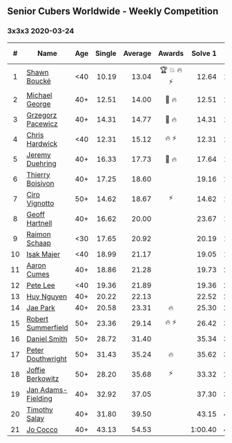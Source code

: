 ## Senior Cubers Worldwide - Weekly Competition
### 3x3x3 2020-03-24

| # | Name | Age | Single | Average | Awards | Solve 1 | Solve 2 | Solve 3 | Solve 4 | Solve 5 | Video |
| :--: | -- | :--: | --: | --: | :--: | --: | --: | --: | --: | --: | :-- |
| 1 | [Shawn Boucké](../../persons/shawn_boucke.md) | <40 | 10.19 | 13.04 | 🏆 💥 🔥 ⚡ | 12.64 | 15.56 | 14.46 | 12.03 | 10.19 | [Link](https://www.facebook.com/events/524456301543611/permalink/525838088072099/) |
| 2 | [Michael George](../../persons/michael_george.md) | 40+ | 12.51 | 14.00 | 🥇 🔥 | 12.51 | 14.53 | 19.29 | 14.25 | 13.21 | [Link](https://www.facebook.com/events/524456301543611/permalink/524545134868061/) |
| 3 | [Grzegorz Pacewicz](../../persons/grzegorz_pacewicz.md) | 40+ | 14.31 | 14.77 | 🥈 🔥 | 14.31 | 14.48 | 16.41 | 15.01 | 14.83 | [Link](https://www.facebook.com/events/524456301543611/permalink/527399597915948/) |
| 4 | [Chris Hardwick](../../persons/chris_hardwick.md) | <40 | 12.31 | 15.12 | 🔥 ⚡ | 12.31 | 18.77 | 15.90 | 13.46 | 15.98 | [Link](https://www.facebook.com/events/524456301543611/permalink/527974491191792/) |
| 5 | [Jeremy Duehring](../../persons/jeremy_duehring.md) | 40+ | 16.33 | 17.73 | 🥉 🔥 | 17.64 | 16.84 | 16.33 | 18.71 | 19.92 | [Link](https://www.facebook.com/events/524456301543611/permalink/527926641196577/) |
| 6 | [Thierry Boisivon](../../persons/thierry_boisivon.md) | 40+ | 17.25 | 18.60 |  | 19.16 | 19.94 | 18.84 | 17.25 | 17.80 | [Link](https://www.facebook.com/events/524456301543611/permalink/527593411229900/) |
| 7 | [Ciro Vignotto](../../persons/ciro_vignotto.md) | 50+ | 14.62 | 18.67 | ⚡ | 14.62 | 17.75 | 19.78 | 22.13 | 18.47 | [Link](https://www.facebook.com/events/524456301543611/permalink/524531274869447/) |
| 8 | [Geoff Hartnell](../../persons/geoff_hartnell.md) | 40+ | 16.62 | 20.00 |  | 23.67 | 17.87 | 24.74 | 18.45 | 16.62 | [Link](https://www.facebook.com/events/524456301543611/permalink/526963447959563/) |
| 9 | [Raimon Schaap](../../persons/raimon_schaap.md) | <30 | 17.65 | 20.92 |  | 20.19 | 17.65 | 19.93 | 22.65 | 23.32 | [Link](https://www.facebook.com/events/524456301543611/permalink/525019004820674/) |
| 10 | [Isak Majer](../../persons/isak_majer.md) | <40 | 18.99 | 21.17 |  | 19.05 | 18.99 | 22.32 | 23.85 | 22.15 | [Link](https://www.facebook.com/events/524456301543611/permalink/527591207896787/) |
| 11 | [Aaron Cumes](../../persons/aaron_cumes.md) | 40+ | 18.86 | 21.28 |  | 19.73 | 23.53 | 27.29 | 20.60 | 18.86 | [Link](https://www.facebook.com/events/524456301543611/permalink/525607958095112/) |
| 12 | [Pete Lee](../../persons/pete_lee.md) | <40 | 19.36 | 21.89 |  | 19.36 | 20.76 | 20.57 | 24.77 | 24.35 | [Link](https://www.facebook.com/events/524456301543611/permalink/527924257863482/) |
| 13 | [Huy Nguyen](../../persons/huy_nguyen.md) | 40+ | 20.22 | 22.13 |  | 22.52 | 22.16 | 21.72 | 20.22 | DNF | [Link](https://www.facebook.com/events/524456301543611/permalink/528237901165451/) |
| 14 | [Jae Park](../../persons/jae_park.md) | 40+ | 20.58 | 23.31 | 🔥 | 25.30 | 26.19 | 23.23 | 20.58 | 21.40 | [Link](https://www.facebook.com/events/524456301543611/permalink/527707584551816/) |
| 15 | [Robert Summerfield](../../persons/robert_summerfield.md) | 50+ | 23.36 | 29.14 | 🔥 ⚡ | 26.42 | 32.13 | 30.62 | 23.36 | 30.38 | [Link](https://www.facebook.com/events/524456301543611/permalink/526813221307919/) |
| 16 | [Daniel Smith](../../persons/daniel_smith.md) | 50+ | 28.72 | 31.40 |  | 35.34 | 30.28 | 28.72 | 31.33 | 32.59 | [Link](https://www.facebook.com/events/524456301543611/permalink/527610504561524/) |
| 17 | [Peter Douthwright](../../persons/peter_douthwright.md) | 50+ | 31.43 | 35.24 | 🔥 | 35.62 | 31.43 | 38.42 | 38.62 | 31.70 | [Link](https://www.facebook.com/events/524456301543611/permalink/526144678041440/) |
| 18 | [Joffie Berkowitz](../../persons/joffie_berkowitz.md) | 50+ | 28.20 | 35.68 | ⚡ | 33.32 | 28.20 | 35.40 | 40.13 | 38.33 | [Link](https://www.facebook.com/events/524456301543611/permalink/528106114511963/) |
| 19 | [Jan Adams-Fielding](../../persons/jan_adams_fielding.md) | 40+ | 32.92 | 37.05 |  | 37.30 | 37.77 | 36.08 | 38.46 | 32.92 | [Link](https://www.facebook.com/events/524456301543611/permalink/527489497906958/) |
| 20 | [Timothy Salay](../../persons/timothy_salay.md) | 40+ | 31.80 | 39.50 |  | 43.15 | 42.90 | 33.17 | 42.44 | 31.80 | [Link](https://www.facebook.com/events/524456301543611/permalink/526342854688289/) |
| 21 | [Jo Cocco](../../persons/jo_cocco.md) | 40+ | 43.13 | 54.53 |  | 1:00.40 | 43.13 | 1:06.69 | 54.38 | 48.82 | [Link](https://www.facebook.com/events/524456301543611/permalink/528164267839481/) |

<!-- Global site tag (gtag.js) - Google Analytics -->
<script async src="https://www.googletagmanager.com/gtag/js?id=UA-86348435-3"></script>
<script>window.dataLayer = window.dataLayer || []; function gtag() {dataLayer.push(arguments);} gtag('js', new Date()); gtag('config', 'UA-86348435-3');</script>
